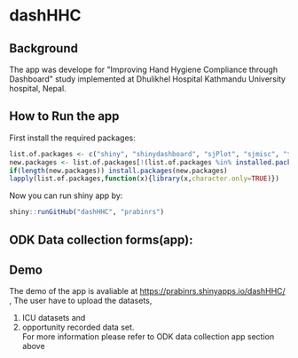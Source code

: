 # dashHHC

## Background
The app was develope for "Improving Hand Hygiene Compliance through Dashboard" study implemented at Dhulikhel Hospital Kathmandu University hospital, Nepal. 

## How to Run the app 
First install the required packages: 
```R
list.of.packages <- c("shiny", "shinydashboard", "sjPlot", "sjmisc", "tidyverse", "plotly", "dplyr")
new.packages <- list.of.packages[!(list.of.packages %in% installed.packages()[,"Package"])]
if(length(new.packages)) install.packages(new.packages)
lapply(list.of.packages,function(x){library(x,character.only=TRUE)})
```

Now you can run shiny app by:
```R
shiny::runGitHub("dashHHC", "prabinrs")
```

## ODK Data collection forms(app):


## Demo 
The demo of the app is avaliable at https://prabinrs.shinyapps.io/dashHHC/ , 
The user have to upload the datasets, 
1. ICU datasets and 
2. opportunity recorded data set.<br>
For more information please refer to ODK data collection app section above
